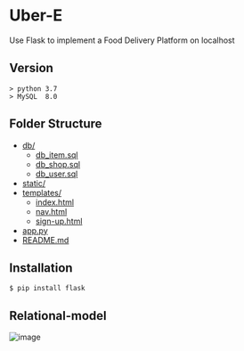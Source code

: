 # Uber-E
Use Flask to implement a Food Delivery Platform on localhost

## Version
    > python 3.7
    > MySQL  8.0
    
## Folder Structure
* [db/](https://github.com/lon5948/Uber-E/edit/main/db)                              
  * [db_item.sql](https://github.com/lon5948/Uber-E/edit/main/db/db_item.sql)           
  * [db_shop.sql](https://github.com/lon5948/Uber-E/edit/main/db/db_shop.sql)           
  * [db_user.sql](https://github.com/lon5948/Uber-E/edit/main/db/db_user.sql)           
* [static/](https://github.com/lon5948/Uber-E/edit/main/static)
* [templates/](https://github.com/lon5948/Uber-E/edit/main/templates)
  * [index.html](https://github.com/lon5948/Uber-E/edit/main/templates/index.html)       
  * [nav.html](https://github.com/lon5948/Uber-E/edit/main/templates/nav.html)           
  * [sign-up.html](https://github.com/lon5948/Uber-E/edit/main/templates/sign-up.html) 
* [app.py](https://github.com/lon5948/Uber-E/edit/main/app.py)                          
* [README.md](https://github.com/lon5948/Uber-E/edit/main/README.md) 

## Installation
    $ pip install flask

## Relational-model
![image](https://github.com/lon5948/Uber-E/blob/main/Model/Relational%20model.png)
